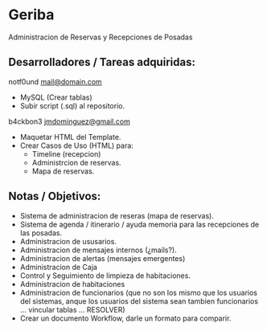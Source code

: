 Geriba
======

Administracion de Reservas y Recepciones de Posadas


Desarrolladores / Tareas adquiridas:
-----------------------------------

notf0und mail@domain.com
+ MySQL (Crear tablas)
+ Subir script (.sql) al repositorio.

b4ckbon3 jmdominguez@gmail.com
+ Maquetar HTML del Template.
+ Crear Casos de Uso (HTML) para:
    - Timeline (recepcion)
    - Administrcion de reservas.
    - Mapa de reservas.


Notas / Objetivos:
-----------------

+ Sistema de administracion de reseras (mapa de reservas).
+ Sistema de agenda / itinerario / ayuda memoria para las recepciones de las posadas.
+ Administracion de ususarios.
+ Administracion de mensajes internos (¿mails?).
+ Administracion de alertas (mensajes emergentes) 
+ Administracion de Caja
+ Control y Seguimiento de limpieza de habitaciones.
+ Administracion de habitaciones
+ Administracion de funcionarios (que no son los mismo que los usuarios del sistemas, anque los usuarios del sistema sean tambien funcionarios ... vincular tablas ... RESOLVER)
+ Crear un documento Workflow, darle un formato para comparir.

